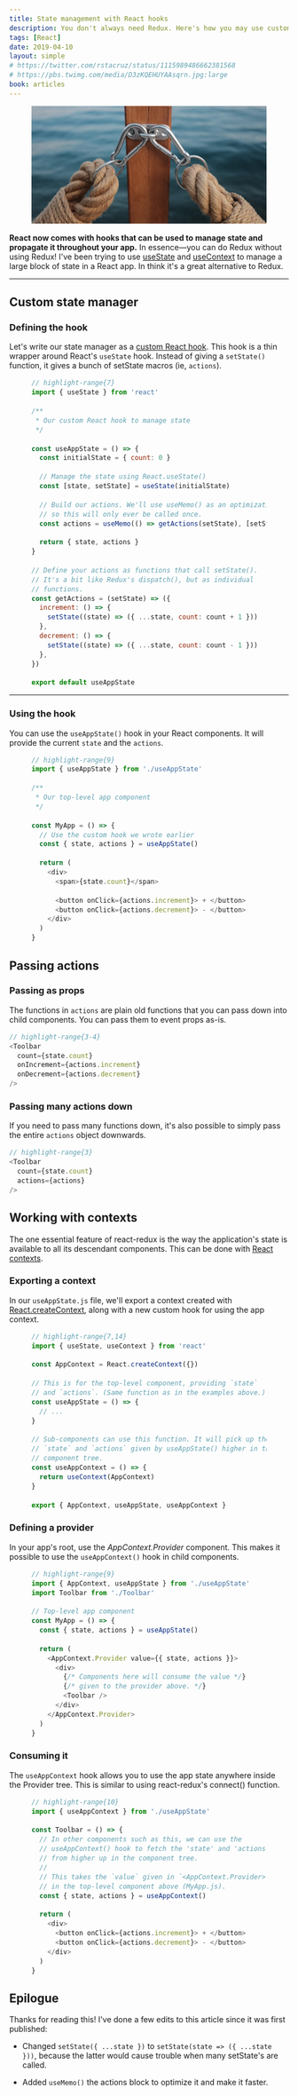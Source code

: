 ```yaml
---
title: State management with React hooks
description: You don't always need Redux. Here's how you may use custom hooks instead
tags: [React]
date: 2019-04-10
layout: simple
# https://twitter.com/rstacruz/status/1115989486662381568
# https://pbs.twimg.com/media/D3zKQEHUYAAsqrn.jpg:large
book: articles
---
```


<Figure cover>
<img src='covers/Rs5BQj5zbf8.jpg' alt='Unrelated photo with some hooks' />
</Figure>

**React now comes with hooks that can be used to manage state and propagate it throughout your app.** In essence&mdash;you can do Redux without using Redux! I've been trying to use [useState][usestate] and [useContext][usecontext] to manage a large block of state in a React app. In think it's a great alternative to Redux.

---

## Custom state manager

### Defining the hook

Let's write our state manager as a [custom React hook][custom]. This hook is a thin wrapper around React's `useState` hook. Instead of giving a `setState()` function, it gives a bunch of setState macros (ie, `actions`).

<Figure code title='useAppState.js'>

```js
// highlight-range{7}
import { useState } from 'react'

/**
 * Our custom React hook to manage state
 */

const useAppState = () => {
  const initialState = { count: 0 }

  // Manage the state using React.useState()
  const [state, setState] = useState(initialState)

  // Build our actions. We'll use useMemo() as an optimization,
  // so this will only ever be called once.
  const actions = useMemo(() => getActions(setState), [setState])

  return { state, actions }
}

// Define your actions as functions that call setState().
// It's a bit like Redux's dispatch(), but as individual
// functions.
const getActions = (setState) => ({
  increment: () => {
    setState((state) => ({ ...state, count: count + 1 }))
  },
  decrement: () => {
    setState((state) => ({ ...state, count: count - 1 }))
  },
})

export default useAppState
```

</Figure>

---

### Using the hook

You can use the `useAppState()` hook in your React components. It will provide the current `state` and the `actions`.

<Figure code title='MyApp.js'>

```js
// highlight-range{9}
import { useAppState } from './useAppState'

/**
 * Our top-level app component
 */

const MyApp = () => {
  // Use the custom hook we wrote earlier
  const { state, actions } = useAppState()

  return (
    <div>
      <span>{state.count}</span>

      <button onClick={actions.increment}> + </button>
      <button onClick={actions.decrement}> - </button>
    </div>
  )
}
```

</Figure>

## Passing actions

### Passing as props

The functions in `actions` are plain old functions that you can pass down into child components.
You can pass them to event props as-is.

<!-- prettier-ignore -->
```js
// highlight-range{3-4}
<Toolbar
  count={state.count}
  onIncrement={actions.increment}
  onDecrement={actions.decrement}
/>
```

### Passing many actions down

If you need to pass many functions down, it's also possible to simply pass the entire `actions` object downwards.

<!-- prettier-ignore -->
```js
// highlight-range{3}
<Toolbar
  count={state.count}
  actions={actions}
/>
```

[custom]: https://reactjs.org/docs/hooks-custom.html

## Working with contexts

The one essential feature of react-redux is the way the application's state is available to all its descendant components. This can be done with [React contexts][context].

### Exporting a context

In our `useAppState.js` file, we'll export a context created with [React.createContext][createcontext], along with a new custom hook for using the app context.

<Figure code title='useAppState.js'>

```js
// highlight-range{7,14}
import { useState, useContext } from 'react'

const AppContext = React.createContext({})

// This is for the top-level component, providing `state`
// and `actions`. (Same function as in the examples above.)
const useAppState = () => {
  // ...
}

// Sub-components can use this function. It will pick up the
// `state` and `actions` given by useAppState() higher in the
// component tree.
const useAppContext = () => {
  return useContext(AppContext)
}

export { AppContext, useAppState, useAppContext }
```

</Figure>

### Defining a provider

In your app's root, use the _AppContext.Provider_ component. This makes it possible to use the `useAppContext()` hook in child components.

<Figure code title='MyApp.js'>

```js
// highlight-range{9}
import { AppContext, useAppState } from './useAppState'
import Toolbar from './Toolbar'

// Top-level app component
const MyApp = () => {
  const { state, actions } = useAppState()

  return (
    <AppContext.Provider value={{ state, actions }}>
      <div>
        {/* Components here will consume the value */}
        {/* given to the provider above. */}
        <Toolbar />
      </div>
    </AppContext.Provider>
  )
}
```

</Figure>

### Consuming it

The `useAppContext` hook allows you to use the app state anywhere inside the Provider tree. This is similar to using react-redux's connect() function.

<Figure code title='Toolbar.js'>

```js
// highlight-range{10}
import { useAppContext } from './useAppState'

const Toolbar = () => {
  // In other components such as this, we can use the
  // useAppContext() hook to fetch the 'state' and 'actions'
  // from higher up in the component tree.
  //
  // This takes the `value` given in `<AppContext.Provider>`
  // in the top-level component above (MyApp.js).
  const { state, actions } = useAppContext()

  return (
    <div>
      <button onClick={actions.increment}> + </button>
      <button onClick={actions.decrement}> - </button>
    </div>
  )
}
```

</Figure>

## Epilogue

Thanks for reading this! I've done a few edits to this article since it was first published:

- Changed `setState({ ...state })` to `setState(state => ({ ...state }))`, because the latter would cause trouble when many setState's are called.

- Added `useMemo()` the actions block to optimize it and make it faster.

[usecontext]: https://reactjs.org/docs/hooks-reference.html#usecontext
[usestate]: https://reactjs.org/docs/hooks-reference.html#usestate
[context]: https://reactjs.org/docs/context.html
[createcontext]: https://reactjs.org/docs/context.html#createcontext
